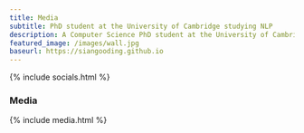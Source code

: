 ```yaml
---
title: Media
subtitle: PhD student at the University of Cambridge studying NLP
description: A Computer Science PhD student at the University of Cambridge
featured_image: /images/wall.jpg
baseurl: https://siangooding.github.io
---
```

{% include socials.html %}

### Media

{% include media.html %}